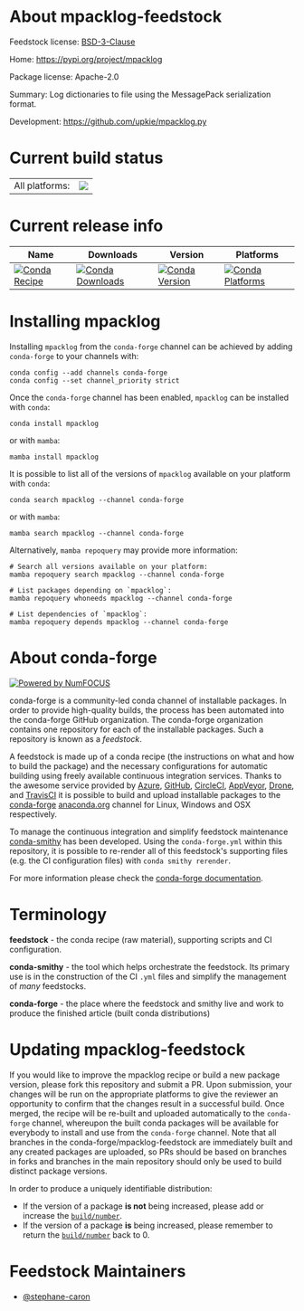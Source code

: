 About mpacklog-feedstock
========================

Feedstock license: [BSD-3-Clause](https://github.com/conda-forge/mpacklog-feedstock/blob/main/LICENSE.txt)

Home: https://pypi.org/project/mpacklog

Package license: Apache-2.0

Summary: Log dictionaries to file using the MessagePack serialization format.

Development: https://github.com/upkie/mpacklog.py

Current build status
====================


<table><tr><td>All platforms:</td>
    <td>
      <a href="https://dev.azure.com/conda-forge/feedstock-builds/_build/latest?definitionId=22482&branchName=main">
        <img src="https://dev.azure.com/conda-forge/feedstock-builds/_apis/build/status/mpacklog-feedstock?branchName=main">
      </a>
    </td>
  </tr>
</table>

Current release info
====================

| Name | Downloads | Version | Platforms |
| --- | --- | --- | --- |
| [![Conda Recipe](https://img.shields.io/badge/recipe-mpacklog-green.svg)](https://anaconda.org/conda-forge/mpacklog) | [![Conda Downloads](https://img.shields.io/conda/dn/conda-forge/mpacklog.svg)](https://anaconda.org/conda-forge/mpacklog) | [![Conda Version](https://img.shields.io/conda/vn/conda-forge/mpacklog.svg)](https://anaconda.org/conda-forge/mpacklog) | [![Conda Platforms](https://img.shields.io/conda/pn/conda-forge/mpacklog.svg)](https://anaconda.org/conda-forge/mpacklog) |

Installing mpacklog
===================

Installing `mpacklog` from the `conda-forge` channel can be achieved by adding `conda-forge` to your channels with:

```
conda config --add channels conda-forge
conda config --set channel_priority strict
```

Once the `conda-forge` channel has been enabled, `mpacklog` can be installed with `conda`:

```
conda install mpacklog
```

or with `mamba`:

```
mamba install mpacklog
```

It is possible to list all of the versions of `mpacklog` available on your platform with `conda`:

```
conda search mpacklog --channel conda-forge
```

or with `mamba`:

```
mamba search mpacklog --channel conda-forge
```

Alternatively, `mamba repoquery` may provide more information:

```
# Search all versions available on your platform:
mamba repoquery search mpacklog --channel conda-forge

# List packages depending on `mpacklog`:
mamba repoquery whoneeds mpacklog --channel conda-forge

# List dependencies of `mpacklog`:
mamba repoquery depends mpacklog --channel conda-forge
```


About conda-forge
=================

[![Powered by
NumFOCUS](https://img.shields.io/badge/powered%20by-NumFOCUS-orange.svg?style=flat&colorA=E1523D&colorB=007D8A)](https://numfocus.org)

conda-forge is a community-led conda channel of installable packages.
In order to provide high-quality builds, the process has been automated into the
conda-forge GitHub organization. The conda-forge organization contains one repository
for each of the installable packages. Such a repository is known as a *feedstock*.

A feedstock is made up of a conda recipe (the instructions on what and how to build
the package) and the necessary configurations for automatic building using freely
available continuous integration services. Thanks to the awesome service provided by
[Azure](https://azure.microsoft.com/en-us/services/devops/), [GitHub](https://github.com/),
[CircleCI](https://circleci.com/), [AppVeyor](https://www.appveyor.com/),
[Drone](https://cloud.drone.io/welcome), and [TravisCI](https://travis-ci.com/)
it is possible to build and upload installable packages to the
[conda-forge](https://anaconda.org/conda-forge) [anaconda.org](https://anaconda.org/)
channel for Linux, Windows and OSX respectively.

To manage the continuous integration and simplify feedstock maintenance
[conda-smithy](https://github.com/conda-forge/conda-smithy) has been developed.
Using the ``conda-forge.yml`` within this repository, it is possible to re-render all of
this feedstock's supporting files (e.g. the CI configuration files) with ``conda smithy rerender``.

For more information please check the [conda-forge documentation](https://conda-forge.org/docs/).

Terminology
===========

**feedstock** - the conda recipe (raw material), supporting scripts and CI configuration.

**conda-smithy** - the tool which helps orchestrate the feedstock.
                   Its primary use is in the construction of the CI ``.yml`` files
                   and simplify the management of *many* feedstocks.

**conda-forge** - the place where the feedstock and smithy live and work to
                  produce the finished article (built conda distributions)


Updating mpacklog-feedstock
===========================

If you would like to improve the mpacklog recipe or build a new
package version, please fork this repository and submit a PR. Upon submission,
your changes will be run on the appropriate platforms to give the reviewer an
opportunity to confirm that the changes result in a successful build. Once
merged, the recipe will be re-built and uploaded automatically to the
`conda-forge` channel, whereupon the built conda packages will be available for
everybody to install and use from the `conda-forge` channel.
Note that all branches in the conda-forge/mpacklog-feedstock are
immediately built and any created packages are uploaded, so PRs should be based
on branches in forks and branches in the main repository should only be used to
build distinct package versions.

In order to produce a uniquely identifiable distribution:
 * If the version of a package **is not** being increased, please add or increase
   the [``build/number``](https://docs.conda.io/projects/conda-build/en/latest/resources/define-metadata.html#build-number-and-string).
 * If the version of a package **is** being increased, please remember to return
   the [``build/number``](https://docs.conda.io/projects/conda-build/en/latest/resources/define-metadata.html#build-number-and-string)
   back to 0.

Feedstock Maintainers
=====================

* [@stephane-caron](https://github.com/stephane-caron/)

